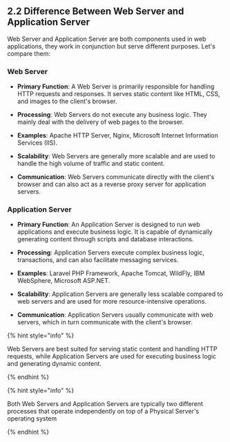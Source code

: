 ## 2.2 Difference Between Web Server and Application Server

Web Server and Application Server are both components used in web applications, they work in conjunction but serve different purposes. Let's compare them:

### Web Server

- **Primary Function**: A Web Server is primarily responsible for handling HTTP requests and responses. It serves static content like HTML, CSS, and images to the client's browser.

- **Processing**: Web Servers do not execute any business logic. They mainly deal with the delivery of web pages to the browser.

- **Examples**: Apache HTTP Server, Nginx, Microsoft Internet Information Services (IIS).

- **Scalability**: Web Servers are generally more scalable and are used to handle the high volume of traffic and static content.

- **Communication**: Web Servers communicate directly with the client's browser and can also act as a reverse proxy server for application servers.

### Application Server

- **Primary Function**: An Application Server is designed to run web applications and execute business logic. It is capable of dynamically generating content through scripts and database interactions.

- **Processing**: Application Servers execute complex business logic, transactions, and can also facilitate messaging services.

- **Examples**: Laravel PHP Framework, Apache Tomcat, WildFly, IBM WebSphere, Microsoft ASP.NET.

- **Scalability**: Application Servers are generally less scalable compared to web servers and are used for more resource-intensive operations.

- **Communication**: Application Servers usually communicate with web servers, which in turn communicate with the client's browser.


{% hint style="info" %}

Web Servers are best suited for serving static content and handling HTTP requests, while Application Servers are used for executing business logic and generating dynamic content.

{% endhint %}

{% hint style="info" %}

Both Web Servers and Application Servers are typically two different processes that operate independently on top of a Physical Server's operating system

{% endhint %}

